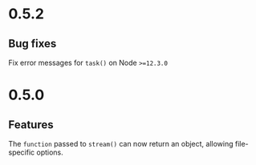 # 0.5.2

## Bug fixes

Fix error messages for `task()` on Node `>=12.3.0`

# 0.5.0

## Features

The `function` passed to `stream()` can now return an object, allowing
file-specific options.
